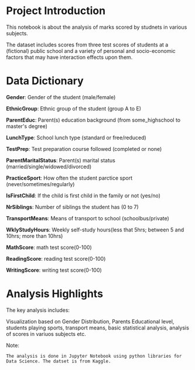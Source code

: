 # **Project Introduction**

This notebook is about the analysis of marks scored by studnets in various subjects.

The dataset includes scores from three test scores of students at a (fictional) public school and a variety of personal and socio-economic factors that may have interaction effects upon them.

# **Data Dictionary**

**Gender**: Gender of the student (male/female)

**EthnicGroup**: Ethnic group of the student (group A to E)

**ParentEduc**: Parent(s) education background (from some_highschool to master's degree)

**LunchType**: School lunch type (standard or free/reduced)

**TestPrep**: Test preparation course followed (completed or none)

**ParentMaritalStatus**: Parent(s) marital status (married/single/widowed/divorced)

**PracticeSport**: How often the student parctice sport (never/sometimes/regularly)

**IsFirstChild**: If the child is first child in the family or not (yes/no)

**NrSiblings**: Number of siblings the student has (0 to 7)

**TransportMeans**: Means of transport to school (schoolbus/private)

**WklyStudyHours**: Weekly self-study hours(less that 5hrs; between 5 and 10hrs; more than 10hrs)

**MathScore**: math test score(0-100)

**ReadingScore**: reading test score(0-100)

**WritingScore**: writing test score(0-100)

# **Analysis Highlights**

The key analysis includes:

Visualization based on Gender Distribution, Parents Educational level, students playing sports, transport means, basic statistical analysis, analysis of scores in variuos subjects etc.

Note:

    The analysis is done in Jupyter Notebook using python libraries for Data Science. The datset is from Kaggle.
